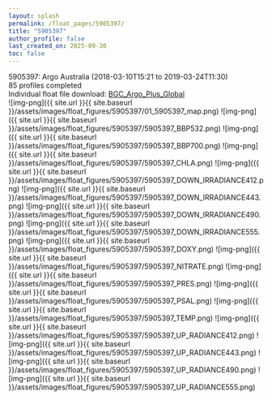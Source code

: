 ```yaml
---
layout: splash
permalink: /float_pages/5905397/
title: "5905397"
author_profile: false
last_created_on: 2025-09-30
toc: false
---
```

 
5905397: Argo Australia (2018-03-10T15:21 to 2019-03-24T11:30)\
85 profiles completed\
Individual float file download: [BGC_Argo_Plus_Global](https://ftp.soest.hawaii.edu/bgc_argo_plus/Individual_Floats/outliers_removed/5905397_Sprof_processed.nc)\
![img-png]({{ site.url }}{{ site.baseurl }}/assets/images/float_figures/5905397/01_5905397_map.png)
![img-png]({{ site.url }}{{ site.baseurl }}/assets/images/float_figures/5905397/5905397_BBP532.png)
![img-png]({{ site.url }}{{ site.baseurl }}/assets/images/float_figures/5905397/5905397_BBP700.png)
![img-png]({{ site.url }}{{ site.baseurl }}/assets/images/float_figures/5905397/5905397_CHLA.png)
![img-png]({{ site.url }}{{ site.baseurl }}/assets/images/float_figures/5905397/5905397_DOWN_IRRADIANCE412.png)
![img-png]({{ site.url }}{{ site.baseurl }}/assets/images/float_figures/5905397/5905397_DOWN_IRRADIANCE443.png)
![img-png]({{ site.url }}{{ site.baseurl }}/assets/images/float_figures/5905397/5905397_DOWN_IRRADIANCE490.png)
![img-png]({{ site.url }}{{ site.baseurl }}/assets/images/float_figures/5905397/5905397_DOWN_IRRADIANCE555.png)
![img-png]({{ site.url }}{{ site.baseurl }}/assets/images/float_figures/5905397/5905397_DOXY.png)
![img-png]({{ site.url }}{{ site.baseurl }}/assets/images/float_figures/5905397/5905397_NITRATE.png)
![img-png]({{ site.url }}{{ site.baseurl }}/assets/images/float_figures/5905397/5905397_PRES.png)
![img-png]({{ site.url }}{{ site.baseurl }}/assets/images/float_figures/5905397/5905397_PSAL.png)
![img-png]({{ site.url }}{{ site.baseurl }}/assets/images/float_figures/5905397/5905397_TEMP.png)
![img-png]({{ site.url }}{{ site.baseurl }}/assets/images/float_figures/5905397/5905397_UP_RADIANCE412.png)
![img-png]({{ site.url }}{{ site.baseurl }}/assets/images/float_figures/5905397/5905397_UP_RADIANCE443.png)
![img-png]({{ site.url }}{{ site.baseurl }}/assets/images/float_figures/5905397/5905397_UP_RADIANCE490.png)
![img-png]({{ site.url }}{{ site.baseurl }}/assets/images/float_figures/5905397/5905397_UP_RADIANCE555.png)
